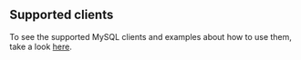 ## Supported clients

To see the supported MySQL clients and examples about how to use them, take a look [here](https://github.com/src-d/go-mysql-server/blob/3dd441325d1731821eff0495fbf63747c258b8ff/SUPPORTED_CLIENTS.md).
